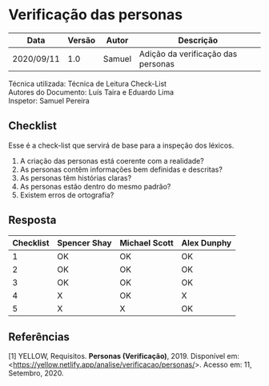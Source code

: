 # Verificação das personas

| Data |Versão| Autor | Descrição |
| ---- | ---- | ----- | --------- |
| 2020/09/11 | 1.0 | Samuel | Adição da verificação das personas |

<p> Técnica utilizada: Técnica de Leitura Check-List </br>
Autores do Documento: Luís Taira e Eduardo Lima </br>
Inspetor: Samuel Pereira
</p>

## Checklist
<p> Esse é a check-list que servirá de base para a inspeção dos léxicos. </p>

1.  A criação das personas está coerente com a realidade?
2.  As personas contêm informações bem definidas e descritas?
3.  As personas têm histórias claras?
4.  As personas estão dentro do mesmo padrão?
5.  Existem erros de ortografia?

## Resposta
| Checklist | Spencer Shay | Michael Scott | Alex Dunphy |
| - | --- | --- | --- |
| 1 | OK | OK | OK |
| 2 | OK | OK | OK |
| 3 | OK | OK | OK |
| 4 | X | OK | X |
| 5 | X | X | OK |

## Referências

[1] YELLOW, Requisitos. **Personas (Verificação)**, 2019. Disponível em: <<https://yellow.netlify.app/analise/verificacao/personas/>>. Acesso em: 11, Setembro, 2020.

















